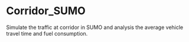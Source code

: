 # Corridor_SUMO
Simulate the traffic at corridor in SUMO and analysis the average vehicle travel time and fuel consumption.
